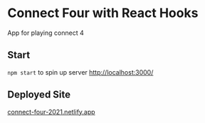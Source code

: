 # Connect Four with React Hooks

App for playing connect 4

## Start

`npm start` to spin up server
[http://localhost:3000/](http://localhost:3000/)

## Deployed Site

[connect-four-2021.netlify.app](https://connect-four-2021.netlify.app/)
